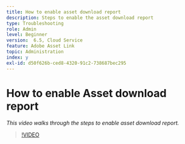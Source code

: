```yaml
---
title: How to enable asset download report
description: Steps to enable the asset download report
type: Troubleshooting
role: Admin
level: Beginner
version:  6.5, Cloud Service
feature: Adobe Asset Link
topic: Administration
index: y
exl-id: d50f626b-ced8-4320-91c2-738687bec295
---
```

# How to enable Asset download report

*This video walks through the steps to enable asset download report.*

>[!VIDEO](https://video.tv.adobe.com/v/335463?quality=9&learn=on)
